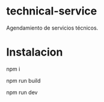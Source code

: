 # technical-service
Agendamiento de servicios técnicos. 

# Instalacion
npm i 

npm run build 

npm run dev

